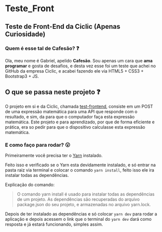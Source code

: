 # Teste_Front
## Teste de Front-End da Ciclic (Apenas Curiosidade)

### Quem é esse tal de Cafesão? :question:

Ola, meu nome é Gabriel, apelido **Cafesão**.
Sou apenas um cara que **ama programar** e gosta de desafios, e desta vez esse foi um teste que achei no GitHub da empresa Ciclic, e acabei fazendo ele via HTML5 + CSS3 + Bootstrap3 + JS.

## O que se passa neste projeto :question:

O projeto em si e da Ciclic, chamada [test-frontend](https://github.com/ciclic/test-frontend), consiste em um POST de uma expressão matemática para uma API que responde com o resultado, e sim, da para que o computador faça esta expressão matemática.
Este projeto e para aprendizado, por que de forma eficiente e prática, era so pedir para que o dispositivo calculasse esta expressão matemática.

### E como faço para rodar? :open_mouth:

Primeiramente você precisa ter o [Yarn](https://yarnpkg.com/pt-BR/) instalado.

Feito isso e verificado se o Yarn esta devidamente instalado, e só entrar na pasta raiz via terminal e colocar o comando `yarn install`, feito isso ele ira instalar todas as dependências.

Explicação do comando:

>O comando yarn install é usado para instalar todas as dependências de um projeto. As dependências são recuperadas do arquivo package.json do seu projeto, e armazenadas no arquivo yarn.lock.

Depois de ter instalado as dependências e só colocar `yarn dev` para rodar a aplicação e depois acessem o link que o terminal do `yarn dev` dará como resposta e já estará funcionando, simples assim.